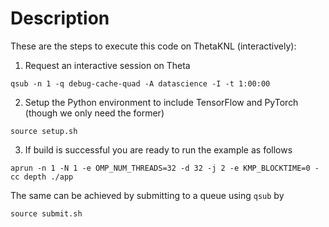 # Description

These are the steps to execute this code on ThetaKNL (interactively):

1. Request an interactive session on Theta
```
qsub -n 1 -q debug-cache-quad -A datascience -I -t 1:00:00
```
2. Setup the Python environment to include TensorFlow and PyTorch (though we only need the former)
```
source setup.sh
```
3. If build is successful you are ready to run the example as follows
```
aprun -n 1 -N 1 -e OMP_NUM_THREADS=32 -d 32 -j 2 -e KMP_BLOCKTIME=0 -cc depth ./app
```

The same can be achieved by submitting to a queue using `qsub` by
```
source submit.sh
```